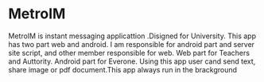 # MetroIM
 MetroIM is instant messaging applicattion .Disigned for University. This app has two part web and android.  I am responsible for android part and server site script, and other member responsible for web.  Web part for Teachers and Auttority. Android part for Everone.  Using this app user cand send text, share image or pdf document.This app always run in the brackground



